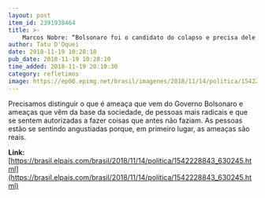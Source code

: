 ```yaml
---
layout: post
item_id: 2391938464
title: >-
    Marcos Nobre: “Bolsonaro foi o candidato do colapso e precisa dele para se manter no poder”
author: Tatu D'Oquei
date: 2018-11-19 10:28:10
pub_date: 2018-11-19 10:28:10
time_added: 2018-11-19 20:10:30
category: refletimos
image: https://ep00.epimg.net/brasil/imagenes/2018/11/14/politica/1542228843_630245_1542229014_rrss_normal.jpg
---
```


Precisamos distinguir o que é ameaça que vem do Governo Bolsonaro e ameaças que vêm da base da sociedade, de pessoas mais radicais e que se sentem autorizadas a fazer coisas que antes não faziam. As pessoas estão se sentindo angustiadas porque, em primeiro lugar, as ameaças são reais.

**Link:** [https://brasil.elpais.com/brasil/2018/11/14/politica/1542228843_630245.html](https://brasil.elpais.com/brasil/2018/11/14/politica/1542228843_630245.html)

